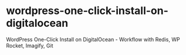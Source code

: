 # wordpress-one-click-install-on-digitalocean
WordPress One-Click Install on DigitalOcean - Workflow with Redis, WP Rocket, Imagify, Git
